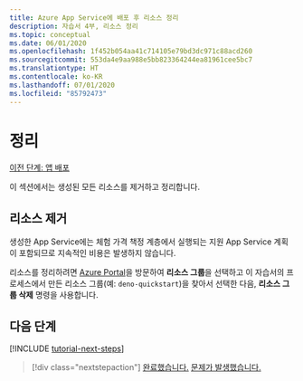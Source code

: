 ```yaml
---
title: Azure App Service에 배포 후 리소스 정리
description: 자습서 4부, 리소스 정리
ms.topic: conceptual
ms.date: 06/01/2020
ms.openlocfilehash: 1f452b054aa41c714105e79bd3dc971c88acd260
ms.sourcegitcommit: 553da4e9aa988e5bb823364244ea81961cee5bc7
ms.translationtype: HT
ms.contentlocale: ko-KR
ms.lasthandoff: 07/01/2020
ms.locfileid: "85792473"
---
```

# <a name="clean-up"></a>정리

[이전 단계: 앱 배포](tutorial-visual-studio-code-azure-app-service-deno-03.md)

이 섹션에서는 생성된 모든 리소스를 제거하고 정리합니다.

## <a name="remove-your-resources"></a>리소스 제거

생성한 App Service에는 체험 가격 책정 계층에서 실행되는 지원 App Service 계획이 포함되므로 지속적인 비용은 발생하지 않습니다.

리소스를 정리하려면 [Azure Portal](https://portal.azure.com)을 방문하여 **리소스 그룹**을 선택하고 이 자습서의 프로세스에서 만든 리소스 그룹(예: `deno-quickstart`)을 찾아서 선택한 다음, **리소스 그룹 삭제** 명령을 사용합니다.

## <a name="next-steps"></a>다음 단계

[!INCLUDE [tutorial-next-steps](includes/tutorial-next-steps.md)]

> [!div class="nextstepaction"]
> [완료했습니다.](node-howto-deploy-web-app.md) [문제가 발생했습니다.](https://www.research.net/r/PWZWZ52?tutorial=deno-deployment-azureappservice&step=clean-up-resources)
